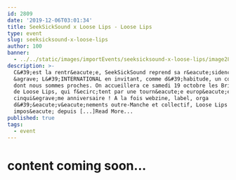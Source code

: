 ```yaml
---
id: 2809
date: '2019-12-06T03:01:34'
title: SeekSickSound x Loose Lips - Loose Lips
type: event
slug: seeksicksound-x-loose-lips
author: 100
banner:
  - ../../static/images/importEvents/seeksicksound-x-loose-lips/image2809.jpeg
description: >-
  C&#39;est la rentr&eacute;e, SeekSickSound reprend sa r&eacute;sidence
  &agrave; L&#39;INTERNATIONAL en invitant, comme d&#39;habitude, un collectif
  dont nous sommes proches. On accueillera ce samedi 19 octobre les Britanniques
  de Loose Lips, qui f&ecirc;tent par une tourn&eacute;e europ&eacute;enne leur
  cinqui&egrave;me anniversaire ! A la fois webzine, label, orga
  d&#39;&eacute;v&eacute;nements outre-Manche et collectif, Loose Lips s&#39;est
  impos&eacute; depuis [...]Read More...
published: true
tags:
  - event
---
```

content coming soon...
======================